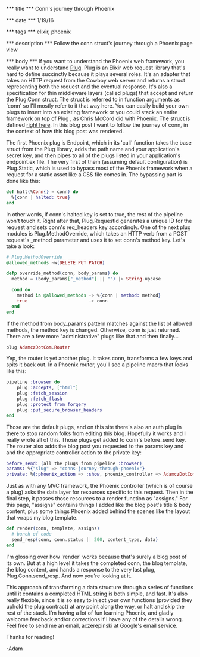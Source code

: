 *** title ***
Conn's journey through Phoenix

*** date ***
1/19/16

*** tags ***
elixir, phoenix

*** description ***
Follow the conn struct's journey through a Phoenix page view

*** body ***
If you want to understand the Phoenix web framework, you really want to understand [Plug](https://github.com/elixir-lang/plug). Plug is an Elixir web request library that's hard to define succinctly because it plays several roles. It's an adapter that takes an HTTP request from the Cowboy web server and returns a struct representing both the request and the eventual response. It's also a specification for thin middleware layers (called plugs) that accept and return the Plug.Conn struct. The struct is referred to in function arguments as 'conn' so I'll mostly refer to it that way here. You can easily build your own plugs to insert into an existing framework or you could stack an entire framework on top of Plug , as Chris McCord did with Phoenix. The struct is defined [right here](https://github.com/elixir-lang/plug/blob/master/lib/plug/conn.ex). In this blog post I want to follow the journey of conn, in the context of how this blog post was rendered.

The first Phoenix plug is Endpoint, which in its 'call' function takes the base struct from the Plug library, adds the path name and your application's secret key, and then pipes to all of the plugs listed in your application's endpoint.ex file. The very first of them (assuming default configuration) is Plug.Static, which is used to bypass most of the Phoenix framework when a request for a static asset like a CSS file comes in. The bypassing part is done like this:

```elixir
def halt(%Conn{} = conn) do
  %{conn | halted: true}
end
```

In other words, if conn's halted key is set to true, the rest of the pipeline won't touch it. Right after that, Plug.RequestId generates a unique ID for the request and sets conn's req_headers key accordingly. One of the next plug modules is Plug.MethodOverride, which takes an HTTP verb from a POST request's _method parameter and uses it to set conn's method key. Let's take a look:

```elixir
# Plug.MethodOverride
@allowed_methods ~w(DELETE PUT PATCH)

defp override_method(conn, body_params) do
  method = (body_params["_method"] || "") |> String.upcase

  cond do
    method in @allowed_methods -> %{conn | method: method}
    true                       -> conn
  end
end
```

If the method from body_params pattern matches against the list of allowed methods, the method key is changed. Otherwise, conn is just returned. There are a few more "administrative" plugs like that and then finally...

```elixir
plug AdamczDotCom.Router
```

Yep, the router is yet another plug. It takes conn, transforms a few keys and spits it back out.  In a Phoenix router, you'll see a pipeline macro that looks like this:

```elixir
pipeline :browser do
    plug :accepts, ["html"]
    plug :fetch_session
    plug :fetch_flash
    plug :protect_from_forgery
    plug :put_secure_browser_headers
end
```

Those are the default plugs, and on this site there's also an auth plug in there to stop random folks from editing this blog. Hopefully it works and I really wrote all of this. Those plugs get added to conn's before_send key. The router also adds the blog post you requested to the params key and and the appropriate controller action to the private key:

```elixir
before_send: (all the plugs from pipeline :browser)
params: %{"slug" => "conns-journey-through-phoenix"}
private: %{:phoenix_action => :show, phoenix_controller => AdamczDotCom.BlogController, :phoenix_format => "html", etc.}
```

Just as with any MVC framework, the Phoenix controller (which is of course a plug) asks the data layer for resources specific to this request. Then in the final step, it passes those resources to a render function as "assigns." For this page, "assigns" contains things I added like the blog post's title & body content, plus some things Phoenix added behind the scenes like the layout that wraps my blog template.

```elixir
def render(conn, template, assigns)
  # bunch of code
  send_resp(conn, conn.status || 200, content_type, data)
end
```

I'm glossing over how 'render' works because that's surely a blog post of its own. But at a high level it takes the completed conn, the blog template, the blog content, and hands a response to the very last plug, Plug.Conn.send_resp. And now you're looking at it.

This approach of transforming a data structure through a series of functions until it contains a completed HTML string is both simple, and fast. It's also really flexible, since it is so easy to inject your own functions (provided they uphold the plug contract) at any point along the way, or halt and skip the rest of the stack. I'm having a lot of fun learning Phoenix, and gladly welcome feedback and/or corrections if I have any of the details wrong. Feel free to send me an email, aczerepinski at Google's email service.

Thanks for reading!

-Adam